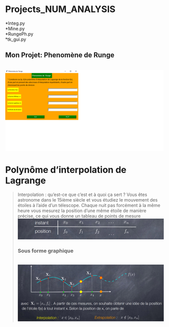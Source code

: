 # Projects_NUM_ANALYSIS

*Integ.py
<br>*Mine.py
<br>*RungePh.py
<br>*tk_gui.py



## Mon Projet: Phenomène de  Runge 

<br><img src="GIF.gif"> <br>
# Polynôme d’interpolation de Lagrange
>Interpolation : qu’est-ce que c’est et à quoi ça sert ?
Vous êtes astronome dans le 15ième siècle et vous étudiez le mouvement des étoiles à
l’aide d’un télescope. Chaque nuit pas forcément à la même heure vous mesurez la position
d’une même étoile de manière précise, ce qui vous donne un tableau de points de mesure 
><br><img src="1.png">
>### Sous forme graphique
><br><img src="2.png">

